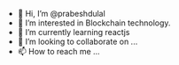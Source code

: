- 👋 Hi, I’m @prabeshdulal
- 👀 I’m interested in Blockchain technology.
- 🌱 I’m currently learning reactjs
- 💞️ I’m looking to collaborate on ...
- 📫 How to reach me ...

<!---
prabeshdulal/prabeshdulal is a ✨ special ✨ repository because its `README.md` (this file) appears on your GitHub profile.
You can click the Preview link to take a look at your changes.
--->

